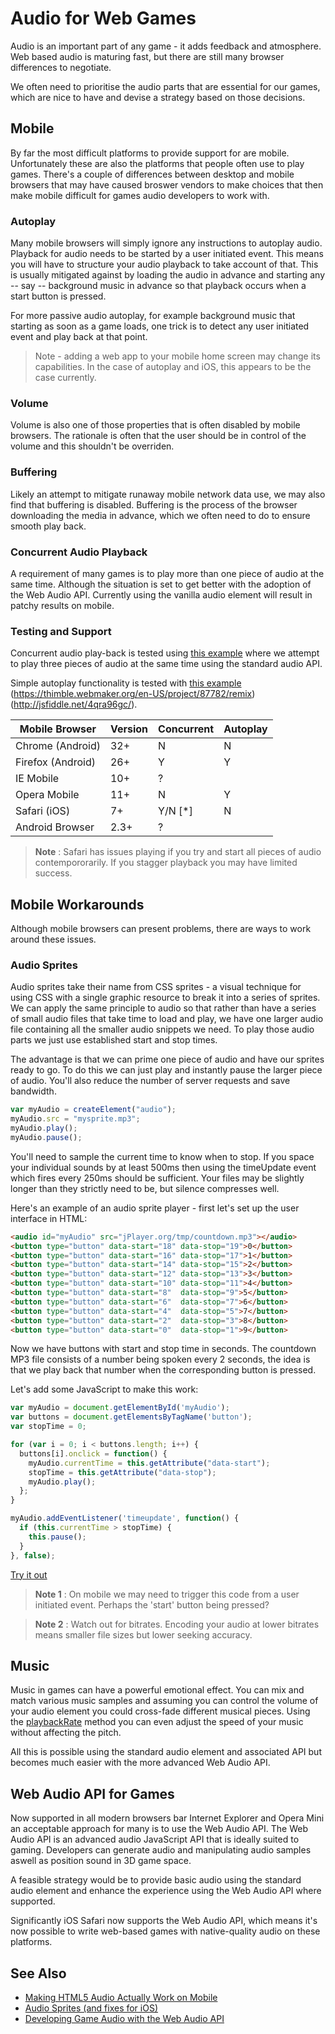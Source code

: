 Audio for Web Games
===================

Audio is an important part of any game - it adds feedback and atmosphere. Web based audio is maturing fast, but there are still many browser differences to negotiate.

We often need to prioritise the audio parts that are essential for our games, which are nice to have and devise a strategy based on those decisions.

Mobile
------

By far the most difficult platforms to provide support for are mobile. Unfortunately these are also the platforms that people often use to play games. There's a couple of differences between desktop and mobile browsers that may have caused broswer vendors to make choices that then make mobile difficult for games audio developers to work with.



### Autoplay

Many mobile browsers will simply ignore any instructions to autoplay audio. Playback for audio needs to be started by a user initiated event. This means you will have to structure your audio playback to take account of that. This is usually mitigated against by loading the audio in advance and starting any -- say -- background music in advance so that playback occurs when a start button is pressed. 

For more passive audio autoplay, for example background music that starting as soon as a game loads, one trick is to detect any user initiated event and play back at that point.

> Note - adding a web app to your mobile home screen may change its capabilities. In the case of autoplay and iOS, this appears to be the case currently.



### Volume

Volume is also one of those properties that is often disabled by mobile browsers. The rationale is often that the user should be in control of the volume and this shouldn't be overriden.

### Buffering

Likely an attempt to mitigate runaway mobile network data use, we may also find that buffering is disabled. Buffering is the process of the browser downloading the media in advance, which we often need to do to ensure smooth play back.

### Concurrent Audio Playback

A requirement of many games is to play more than one piece of audio at the same time. Although the situation is set to get better with the adoption of the Web Audio API. Currently using the vanilla audio element will result in patchy results on mobile.

### Testing and Support

Concurrent audio play-back is tested using [this example](http://jsfiddle.net/aqyvgcz2/) where we attempt to play three pieces of audio at the same time using the standard audio API. 

Simple autoplay functionality is tested with [this example](http://jsbin.com/rufinihi) (https://thimble.webmaker.org/en-US/project/87782/remix)(http://jsfiddle.net/4qra96gc/).


| Mobile Browser    | Version | Concurrent | Autoplay |
| ----------------- | ------- | ---------- | -------- |
| Chrome (Android)  | 32+     |  N         |   N      |
| Firefox (Android) | 26+     |  Y         |   Y      |
| IE Mobile         | 10+     |  ?         |          |
| Opera Mobile      | 11+     |  N         |   Y      |
| Safari (iOS)      | 7+      | Y/N [*]    |   N      |
| Android Browser   | 2.3+    |  ?         |          |

> **Note** : Safari has issues playing if you try and start all pieces of audio contempororarily. If you stagger playback you may have limited success.


Mobile Workarounds
------------------

Although mobile browsers can present problems, there are ways to work around these issues.

### Audio Sprites

Audio sprites take their name from CSS sprites - a visual technique for using CSS with a single graphic resource to break it into a series of sprites. We can apply the same principle to audio so that rather than have a series of small audio files that take time to load and play, we have one larger audio file containing all the smaller audio snippets we need. To play those audio parts we just use established start and stop times.

The advantage is that we can prime one piece of audio and have our sprites ready to go. To do this we can just play and instantly pause the larger piece of audio. You'll also reduce the number of server requests and save bandwidth.

`````javascript
var myAudio = createElement("audio");
myAudio.src = "mysprite.mp3";
myAudio.play();
myAudio.pause();

`````

You'll need to sample the current time to know when to stop. If you space your individual sounds by at least 500ms then using the timeUpdate event which fires every 250ms should be sufficient. Your files may be slightly longer than they strictly need to be, but silence compresses well.

Here's an example of an audio sprite player - first let's set up the user interface in HTML:

`````html
<audio id="myAudio" src="jPlayer.org/tmp/countdown.mp3"></audio>
<button type="button" data-start="18" data-stop="19">0</button>
<button type="button" data-start="16" data-stop="17">1</button>
<button type="button" data-start="14" data-stop="15">2</button>
<button type="button" data-start="12" data-stop="13">3</button>
<button type="button" data-start="10" data-stop="11">4</button>
<button type="button" data-start="8"  data-stop="9">5</button>
<button type="button" data-start="6"  data-stop="7">6</button>
<button type="button" data-start="4"  data-stop="5">7</button>
<button type="button" data-start="2"  data-stop="3">8</button>
<button type="button" data-start="0"  data-stop="1">9</button>
`````

Now we have buttons with start and stop time in seconds. The countdown MP3 file consists of a number being spoken every 2 seconds, the idea is that we play back that number when the corresponding button is pressed.

Let's add some JavaScript to make this work:

`````javascript
var myAudio = document.getElementById('myAudio');
var buttons = document.getElementsByTagName('button');
var stopTime = 0;

for (var i = 0; i < buttons.length; i++) {
  buttons[i].onclick = function() {
    myAudio.currentTime = this.getAttribute("data-start");
    stopTime = this.getAttribute("data-stop");
    myAudio.play();
  };
}

myAudio.addEventListener('timeupdate', function() {
  if (this.currentTime > stopTime) {
    this.pause();
  }
}, false);
`````

[Try it out](https://thimble.webmaker.org/project/87621/remix)


> **Note 1** : On mobile we may need to trigger this code from a user initiated event. Perhaps the 'start' button being pressed? 

> **Note 2** : Watch out for bitrates. Encoding your audio at lower bitrates means smaller file sizes but lower seeking accuracy.

Music
-----
Music in games can have a powerful emotional effect. You can mix and match various music samples and assuming you can control the volume of your audio element you could cross-fade different musical pieces. Using the [playbackRate](https://developer.mozilla.org/en-US/Apps/Build/Audio_and_video_delivery/HTML5_playbackRate_explained) method you can even adjust the speed of your music without affecting the pitch.

All this is possible using the standard audio element and associated API but becomes much easier with the more advanced Web Audio API.


Web Audio API for Games
-----------------------

Now supported in all modern browsers bar Internet Explorer and Opera Mini an acceptable approach for many is to use the Web Audio API. The Web Audio API is an advanced audio JavaScript API that is ideally suited to gaming. Developers can generate audio and manipulating audio samples aswell as position sound in 3D game space.

A feasible strategy would be to provide basic audio using the standard audio element and enhance the experience using the Web Audio API where supported.

Significantly iOS Safari now supports the Web Audio API, which means it's now possible to write web-based games with native-quality audio on these platforms.



See Also
--------

- [Making HTML5 Audio Actually Work on Mobile](http://pupunzi.open-lab.com/2013/03/13/making-html5-audio-actually-work-on-mobile/)
- [Audio Sprites (and fixes for iOS)](http://remysharp.com/2010/12/23/audio-sprites/)
- [Developing Game Audio with the Web Audio API](http://www.html5rocks.com/en/tutorials/webaudio/games/)
